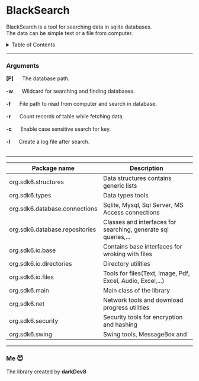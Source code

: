 # BlackSearch
BlackSearch is a tool for searching data in sqlite databases. </br>
The data can be simple text or a file from computer.

<details>
  <summary>Table of Contents</summary>
  <ul>
    <li><a href="#Arguments">Arguments</a></li>
    <li><a href="#installation">Installation</a></li>
    <li><a href="#packages">Packages</a></li>
    <li><a href="#usages">Usages</a></li>
  </ul>
</details>

-----------
### Arguments

**[P]**  &nbsp;&nbsp;&nbsp;&nbsp; The database path.  </br>  </br>
**-w**  &nbsp;&nbsp;&nbsp;&nbsp; Wildcard for searching and finding databases. </br>  </br>
**-f**  &nbsp;&nbsp;&nbsp;&nbsp; File path to read from computer and search in database. </br>  </br>
**-r**  &nbsp;&nbsp;&nbsp;&nbsp; Count records of table while fetching data. </br>  </br>
**-c**  &nbsp;&nbsp;&nbsp;&nbsp; Enable case sensitive search for key. </br>  </br>
**-l**  &nbsp;&nbsp;&nbsp;&nbsp; Create a log file after search. </br>  </br>

-----------

Package name | Description
------------ | ------------
org.sdk6.structures | Data structures contains generic lists
org.sdk6.types | Data types tools
org.sdk6.database.connections | Sqlite, Mysql, Sql Server, MS Access connections
org.sdk6.database.repositories | Classes and interfaces for searching, generate sql queries,...
org.sdk6.io.base | Contains base interfaces for wroking with files
org.sdk6.io.directories | Directory utilities
org.sdk6.io.files | Tools for files(Text, Image, Pdf, Excel, Audio, Excel,...)
org.sdk6.main | Main class of the library
org.sdk6.net | Network tools and download progress utilities
org.sdk6.security | Security tools for encryption and hashing
org.sdk6.swing | Swing tools, MessageBox and 

-----------
### Me 😈
The library created by **darkDev8** </br>
